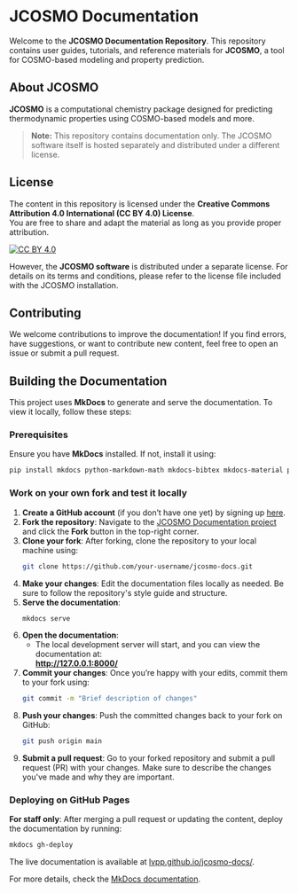 # JCOSMO Documentation  

Welcome to the **JCOSMO Documentation Repository**. This repository contains user guides, tutorials, and reference materials for **JCOSMO**, a tool for COSMO-based modeling and property prediction.  

## About JCOSMO  

**JCOSMO** is a computational chemistry package designed for predicting thermodynamic properties using COSMO-based models and more.

> **Note:** This repository contains documentation only. The JCOSMO software itself is hosted separately and distributed under a different license.  

## License  

The content in this repository is licensed under the **Creative Commons Attribution 4.0 International (CC BY 4.0) License**.  
You are free to share and adapt the material as long as you provide proper attribution.  

[![CC BY 4.0](https://licensebuttons.net/l/by/4.0/88x31.png)](https://creativecommons.org/licenses/by/4.0/) 

However, the **JCOSMO software** is distributed under a separate license. For details on its terms and conditions, please refer to the license file included with the JCOSMO installation.

## Contributing  

We welcome contributions to improve the documentation! If you find errors, have suggestions, or want to contribute new content, feel free to open an issue or submit a pull request.  

## Building the Documentation  

This project uses **MkDocs** to generate and serve the documentation. To view it locally, follow these steps:  

### Prerequisites  
Ensure you have **MkDocs** installed. If not, install it using:

```sh
pip install mkdocs python-markdown-math mkdocs-bibtex mkdocs-material pygments
```  

### Work on your own fork and test it locally

1. **Create a GitHub account** (if you don’t have one yet) by signing up [here](https://github.com/join).
2. **Fork the repository**: Navigate to the [JCOSMO Documentation project](https://github.com/lvpp/jcosmo-docs) and click the **Fork** button in the top-right corner.
3. **Clone your fork**: After forking, clone the repository to your local machine using:
    ```bash
    git clone https://github.com/your-username/jcosmo-docs.git
    ```
4. **Make your changes**: Edit the documentation files locally as needed. Be sure to follow the repository's style guide and structure.
5. **Serve the documentation**:  
   ```sh
   mkdocs serve
   ```  
6. **Open the documentation**:  
   - The local development server will start, and you can view the documentation at:  
     **http://127.0.0.1:8000/**  
7. **Commit your changes**: Once you’re happy with your edits, commit them to your fork using:
    ```bash
    git commit -m "Brief description of changes"
    ```
8. **Push your changes**: Push the committed changes back to your fork on GitHub:
    ```bash
    git push origin main
    ```
9. **Submit a pull request**: Go to your forked repository and submit a pull request (PR) with your changes. Make sure to describe the changes you've made and why they are important.


### Deploying on GitHub Pages
**For staff only**: After merging a pull request or updating the content, deploy the documentation by running:
```sh
mkdocs gh-deploy
```  

The live documentation is available at [lvpp.github.io/jcosmo-docs/](https://lvpp.github.io/jcosmo-docs/).

For more details, check the [MkDocs documentation](https://www.mkdocs.org/).
